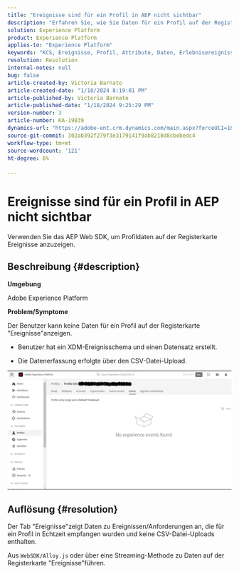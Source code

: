 ```yaml
---
title: "Ereignisse sind für ein Profil in AEP nicht sichtbar"
description: "Erfahren Sie, wie Sie Daten für ein Profil auf der Registerkarte Ereignisse in AEP anzeigen können."
solution: Experience Platform
product: Experience Platform
applies-to: "Experience Platform"
keywords: "KCS, Ereignisse, Profil, Attribute, Daten, Erlebnisereignisschema"
resolution: Resolution
internal-notes: null
bug: false
article-created-by: Victoria Barnato
article-created-date: "1/18/2024 8:19:01 PM"
article-published-by: Victoria Barnato
article-published-date: "1/18/2024 9:25:29 PM"
version-number: 3
article-number: KA-19839
dynamics-url: "https://adobe-ent.crm.dynamics.com/main.aspx?forceUCI=1&pagetype=entityrecord&etn=knowledgearticle&id=480094ce-3eb6-ee11-a569-6045bd006b25"
source-git-commit: 302ab392f279f3e3179141f9ab8218d8cbebedc4
workflow-type: tm+mt
source-wordcount: '121'
ht-degree: 6%

---
```


# Ereignisse sind für ein Profil in AEP nicht sichtbar


Verwenden Sie das AEP Web SDK, um Profildaten auf der Registerkarte Ereignisse anzuzeigen.



## Beschreibung {#description}


<b>Umgebung</b>

Adobe Experience Platform

<b>Problem/Symptome</b>

Der Benutzer kann keine Daten für ein Profil auf der Registerkarte &quot;Ereignisse&quot;anzeigen.



- Benutzer hat ein XDM-Ereignisschema und einen Datensatz erstellt.

- Die Datenerfassung erfolgte über den CSV-Datei-Upload.



![](assets/___490094ce-3eb6-ee11-a569-6045bd006b25___.png)


## Auflösung {#resolution}


Der Tab &quot;Ereignisse&quot;zeigt Daten zu Ereignissen/Anforderungen an, die für ein Profil in Echtzeit empfangen wurden und keine CSV-Datei-Uploads enthalten.

Aus `WebSDK/Alloy.js` oder über eine Streaming-Methode zu Daten auf der Registerkarte &quot;Ereignisse&quot;führen.
